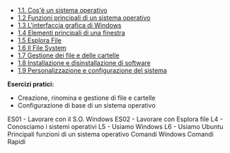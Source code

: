 - [1.1. Cos'è un sistema operativo](<1.1. Cos'è un sistema operativo.md>)  
- [1.2 Funzioni principali di un sistema operativo](<1.2 Funzioni principali di un sistema operativo.md>)
- [1.3 L'interfaccia grafica di Windows](<1.3 L'interfaccia grafica di Windows.md>)
- [1.4 Elementi principali di una finestra](<1.4 Elementi principali di una finestra.md>)
- [1.5 Esplora File](<1.5 Esplora File.md>)
- [1.6 Il File System](<1.6 Il File System.md>)
- [1.7 Gestione dei file e delle cartelle](<1.7 Gestione dei file e delle cartelle.md>)
- [1.8 Installazione e disinstallazione di software](<1.8 Installazione e disinstallazione di software.md>)  
- [1.9 Personalizzazione e configurazione del sistema](<1.9 Personalizzazione e configurazione del sistema.md>)  

**Esercizi pratici:**  
- Creazione, rinomina e gestione di file e cartelle  
- Configurazione di base di un sistema operativo  

ES01 - Lavorare con il S.O. Windows
ES02 - Lavorare con Esplora file
L4 - Conosciamo i sistemi operativi
L5 - Usiamo Windows
L6 - Usiamo Ubuntu
Principali funzioni di un sistema operativo
Comandi Windows 
Comandi Rapidi

